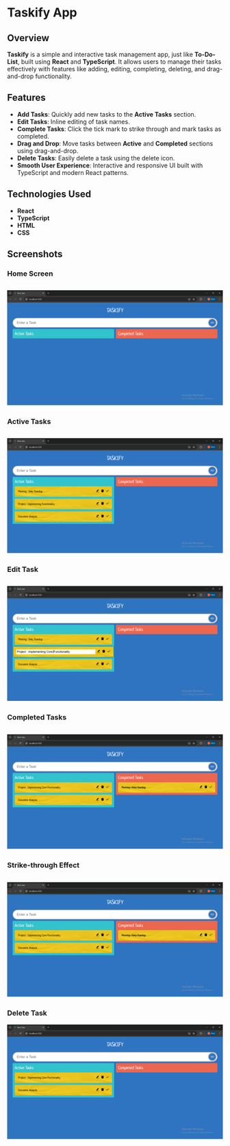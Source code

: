 # Taskify App

## Overview

**Taskify** is a simple and interactive task management app, just like **To-Do-List**, built using **React** and **TypeScript**. It allows users to manage their tasks effectively with features like adding, editing, completing, deleting, and drag-and-drop functionality.



##  Features

-  **Add Tasks**: Quickly add new tasks to the **Active Tasks** section.
-  **Edit Tasks**: Inline editing of task names.
-  **Complete Tasks**: Click the tick mark to strike through and mark tasks as completed.
-  **Drag and Drop**: Move tasks between **Active** and **Completed** sections using drag-and-drop.
-  **Delete Tasks**: Easily delete a task using the delete icon.
-  **Smooth User Experience**: Interactive and responsive UI built with TypeScript and modern React patterns.



##  Technologies Used

-  **React** 
-  **TypeScript** 
-  **HTML** 
-  **CSS** 




## Screenshots

### Home Screen

 ![Home Screen](Screenshots/Taskify_HomePage.png)
---


### Active Tasks

 ![Active Tasks](Screenshots/Taskify_ActiveTasks.png)
---


### Edit Task

![Edit Task](Screenshots/Taskify_EditTask.png)
---


### Completed Tasks

![Complete Task](Screenshots/Taskify_CompletedTasks.png)
---


### Strike-through Effect

![Strike-through Task](Screenshots/Taskify_StrikeThrough_CompletedTasks.png)
---


### Delete Task

![Delete Task](Screenshots/Taskify_DeleteCompletedTasks.png)


